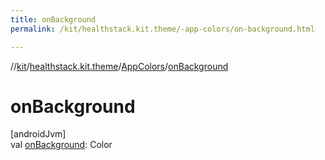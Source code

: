 ```yaml
---
title: onBackground
permalink: /kit/healthstack.kit.theme/-app-colors/on-background.html

---
```

//[kit](../../../index.html)/[healthstack.kit.theme](../index.html)/[AppColors](index.html)/[onBackground](on-background.html)



# onBackground



[androidJvm]\
val [onBackground](on-background.html): Color




